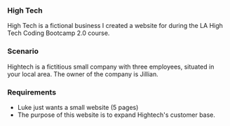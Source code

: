 

### High Tech
High Tech is a fictional business I created a website for during the LA High Tech Coding Bootcamp 2.0 course.

### Scenario
Hightech is a fictitious small company with three employees, situated in your local area. The owner of the company is Jillian.

### Requirements
* Luke just wants a small website (5 pages)
* The purpose of this website is to expand Hightech's customer base.


